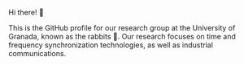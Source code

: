 Hi there! 👋

This is the GitHub profile for our research group at the University of Granada, known as the rabbits :rabbit2:.
Our research focuses on time and frequency synchronization technologies, as well as industrial communications.
